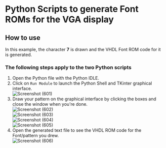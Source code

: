 # Python Scripts to generate Font ROMs for the VGA display    

## How to use  
In this example, the character **7** is drawn and the VHDL Font ROM code for it is generated.  

### The following steps apply to the two Python scripts    
1. Open the Python file with the Python IDLE.  
2. Click on ``Run Module`` to launch the Python Shell and TKinter graphical interface.  
![Screenshot (601)](https://github.com/user-attachments/assets/3d89a318-df0d-489d-8845-aa61fbcdb5cc)  
3. Draw your pattern on the graphical interface by clicking the boxes and close the window when you're done.  
![Screenshot (602)](https://github.com/user-attachments/assets/c11dbb50-1ffa-4d7a-aa8c-caf43f59a29d)  
![Screenshot (603)](https://github.com/user-attachments/assets/27fe58d1-910c-4052-afdd-5face38c7856)  
![Screenshot (604)](https://github.com/user-attachments/assets/ed3be769-ad12-409d-858f-9bcbaa5c42c7)  
![Screenshot (605)](https://github.com/user-attachments/assets/4f07991d-d3fb-47f2-9e33-684017edf592)  
4. Open the generated text file to see the VHDL ROM code for the Font/pattern you drew.  
![Screenshot (606)](https://github.com/user-attachments/assets/507b7f00-22f7-47d4-b366-94522ec1bd26)  


